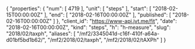 {
  "properties": {
    "num": [
      4719
    ],
    "unit": [
      "steps"
    ],
    "start": [
      "2018-02-15T00:00:00Z"
    ],
    "end": [
      "2018-02-16T00:00:00Z"
    ],
    "published": [
      "2018-02-16T00:00:00Z"
    ]
  },
  "client_id": "https://www-api.jvt.me/fit",
  "date": "2018-02-16T00:00:00Z",
  "kind": "steps",
  "h": "h-measure",
  "slug": "2018/02/taxph",
  "aliases": [
    "/mf2/3345041d-c16f-410f-a64a-d01bf5bd1b62/",
    "/mf2/2018/02/taxph",
    "/mf2/2018/02/tAXPh"
  ]
}
